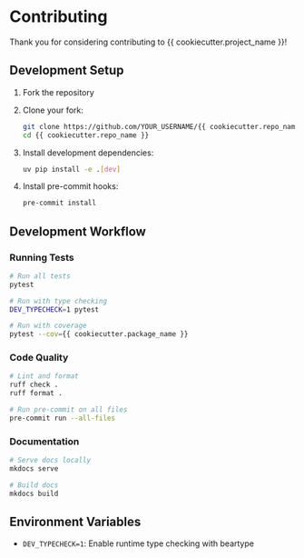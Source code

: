 # Contributing

Thank you for considering contributing to {{ cookiecutter.project_name }}!

## Development Setup

1. Fork the repository
2. Clone your fork:
   ```bash
   git clone https://github.com/YOUR_USERNAME/{{ cookiecutter.repo_name }}.git
   cd {{ cookiecutter.repo_name }}
   ```

3. Install development dependencies:
   ```bash
   uv pip install -e .[dev]
   ```

4. Install pre-commit hooks:
   ```bash
   pre-commit install
   ```

## Development Workflow

### Running Tests

```bash
# Run all tests
pytest

# Run with type checking
DEV_TYPECHECK=1 pytest

# Run with coverage
pytest --cov={{ cookiecutter.package_name }}
```

### Code Quality

```bash
# Lint and format
ruff check .
ruff format .

# Run pre-commit on all files
pre-commit run --all-files
```

### Documentation

```bash
# Serve docs locally
mkdocs serve

# Build docs
mkdocs build
```

## Environment Variables

- `DEV_TYPECHECK=1`: Enable runtime type checking with beartype
